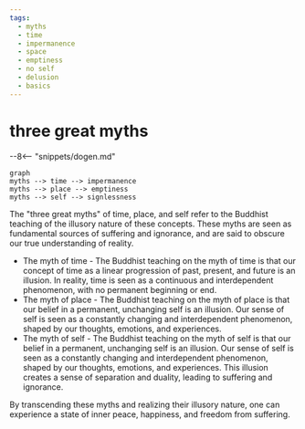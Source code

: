 ```yaml
---
tags:
  - myths 
  - time 
  - impermanence 
  - space 
  - emptiness
  - no self 
  - delusion 
  - basics 
---
```

# three great myths

--8<-- "snippets/dogen.md"

```mermaid
graph
myths --> time --> impermanence
myths --> place --> emptiness
myths --> self --> signlessness
```

The "three great myths" of time, place, and self refer to the Buddhist teaching of the illusory nature of these concepts. These myths are seen as fundamental sources of suffering and ignorance, and are said to obscure our true understanding of reality.

- The myth of time - The Buddhist teaching on the myth of time is that our concept of time as a linear progression of past, present, and future is an illusion. In reality, time is seen as a continuous and interdependent phenomenon, with no permanent beginning or end.
- The myth of place - The Buddhist teaching on the myth of place is that our belief in a permanent, unchanging self is an illusion. Our sense of self is seen as a constantly changing and interdependent phenomenon, shaped by our thoughts, emotions, and experiences.
- The myth of self - The Buddhist teaching on the myth of self is that our belief in a permanent, unchanging self is an illusion. Our sense of self is seen as a constantly changing and interdependent phenomenon, shaped by our thoughts, emotions, and experiences. This illusion creates a sense of separation and duality, leading to suffering and ignorance.

By transcending these myths and realizing their illusory nature, one can experience a state of inner peace, happiness, and freedom from suffering.
